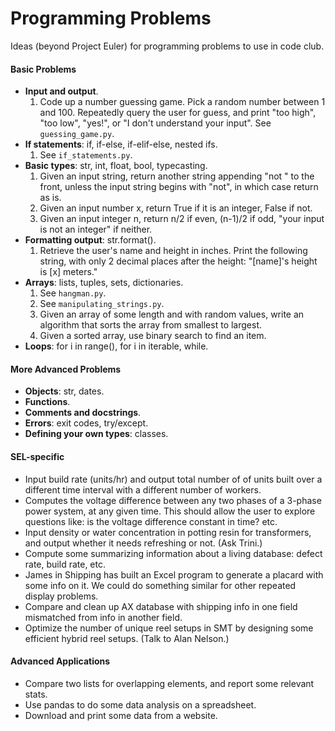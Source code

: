 # Programming Problems
Ideas (beyond Project Euler) for programming problems to use in code club.

#### Basic Problems
* **Input and output**.
  1. Code up a number guessing game. Pick a random number between 1 and 100.
     Repeatedly query the user for guess, and print "too high", "too low",
     "yes!", or "I don't understand your input". See `guessing_game.py`.
* **If statements**: if, if-else, if-elif-else, nested ifs.
  1. See `if_statements.py`.
* **Basic types**: str, int, float, bool, typecasting.
  1. Given an input string, return another string appending "not " to the front,
     unless the input string begins with "not", in which case return as is.
  2. Given an input number x, return True if it is an integer, False if not.
  3. Given an input integer n, return n/2 if even, (n-1)/2 if odd, "your input
     is not an integer" if neither.
* **Formatting output**: str.format().
  1. Retrieve the user's name and height in inches. Print the following string,
      with only 2 decimal places after the height: "[name]'s height is [x]
      meters."
* **Arrays**: lists, tuples, sets, dictionaries.
  1. See `hangman.py`.
  2. See `manipulating_strings.py`.
  3. Given an array of some length and with random values, write an algorithm
     that sorts the array from smallest to largest.
  4. Given a sorted array, use binary search to find an item.
* **Loops**: for i in range(), for i in iterable, while.

#### More Advanced Problems
* **Objects**: str, dates.
* **Functions**.
* **Comments and docstrings**.
* **Errors**: exit codes, try/except.
* **Defining your own types**: classes.

#### SEL-specific
* Input build rate (units/hr) and output total number of of units built over
  a different time interval with a different number of workers.
* Computes the voltage difference between any two phases of a 3-phase power
  system, at any given time. This should allow the user to explore questions
  like: is the voltage difference constant in time? etc.
* Input density or water concentration in potting resin for transformers, and
  output whether it needs refreshing or not. (Ask Trini.)
* Compute some summarizing information about a living database: defect rate,
  build rate, etc.
* James in Shipping has built an Excel program to generate a placard with some
  info on it. We could do something similar for other repeated display problems.
* Compare and clean up AX database with shipping info in one field mismatched
  from info in another field.
* Optimize the number of unique reel setups in SMT by designing some efficient
  hybrid reel setups. (Talk to Alan Nelson.)

#### Advanced Applications
* Compare two lists for overlapping elements, and report some relevant stats.
* Use pandas to do some data analysis on a spreadsheet.
* Download and print some data from a website.
